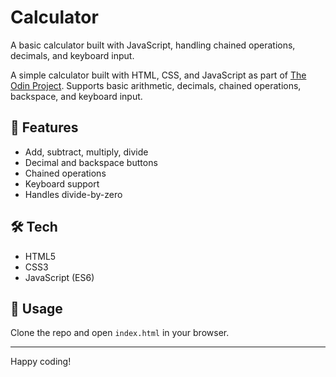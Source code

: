 # Calculator
A basic calculator built with JavaScript, handling chained operations, decimals, and keyboard input.

A simple calculator built with HTML, CSS, and JavaScript as part of [The Odin Project](https://www.theodinproject.com). Supports basic arithmetic, decimals, chained operations, backspace, and keyboard input.

## 🚀 Features
- Add, subtract, multiply, divide
- Decimal and backspace buttons
- Chained operations
- Keyboard support
- Handles divide-by-zero

## 🛠 Tech
- HTML5
- CSS3
- JavaScript (ES6)

## 📂 Usage
Clone the repo and open `index.html` in your browser.

---

Happy coding!